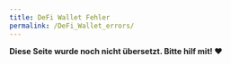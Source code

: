 ```yaml
---
title: DeFi Wallet Fehler
permalink: /DeFi_Wallet_errors/
---
```


**Diese Seite wurde noch nicht übersetzt. Bitte hilf mit! ❤**
